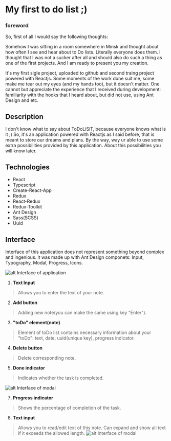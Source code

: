 # My first to do list ;)


### foreword
So, first of all I would say the following thoughts:

Somehow I was sitting in a room somewhere in Minsk and thought about how often I see and hear about to Do lists. Literally everyone does them. I thought that I was not a sucker after all and should also do such a thing as one of the first projects. And I am ready to present you my creation.

It's my first sigle project, uploaded to github and second traing project powered with Reactjs. Some moments of the work done suit me, some make me tear out my eyes (and my hands too), but it doesn't matter. One cannot but appreciate the experience that I received during development: familiarity with the hooks that I heard about, but did not use, using Ant Design and etc.

## Description

I don't know what to say about ToDoLiSiT, because everyone knows what is it ;)
So, it's an application powered with Reactjs as I said before, that is meant to store our dreams and plans. By the way, way ur able to use some extra possibilities provided by this application. About this possibilities you will know later.

## Technologies

* React
* Typescript
* Create-React-App
* Redux
* React-Redux
* Redux-Toolkit
* Ant Design
* Sass(SCSS)
* Uuid

## Interface

Interface of this application does not represent something beyond complex and ingenious. it was made up with Ant Design componets: Input, Typography, Modal, Progress, Icons. 

![alt Interface of application](https://sun9-27.userapi.com/impf/sAJgkJ0pAUmw8MB9rBIDmnB6zFF8HHYth2Gitg/RMhOw4QzfSw.jpg?size=800x500&quality=96&sign=d0c94362a5abe15d6e828dfbd87cc1d8&type=album "Interface")

1. **Text Input**  
>Allows you to enter the text of your note.
2. **Add button**  
>Adding new note(you can make the same using key "Enter").
3. **"toDo" element(note)**
>Element of toDo list contains necessary information about your "toDo": text, date, uuid(unique key), progress indicator.
4. **Delete button**
>Delete corresponding note.
5. **Done indicator**
>Indicates whether the task is completed.

![alt Interface of modal](https://sun9-19.userapi.com/impf/NSnSMpihfrEwm-7CNnGzJCjaZDGvZKJFi0COig/E9D2076zovY.jpg?size=800x500&quality=96&sign=981e99b1d977d88c98aea43f4fbb6d20&type=album"Interface(Modal)")

7. **Progress indicator**
>Shows the percentage of completion of the task.
8. **Text input**
>Allows you to read/edit text of this note. Сan expand and show all text if it exceeds the allowed length.
>![alt Interface of modal](https://sun9-82.userapi.com/impf/sJtMA5MW6NDn1mTaqSjUFewW4iAV97ueRYQivg/Dpu0CDTXMUI.jpg?size=800x500&quality=96&sign=3ec4c32338fbd6d5faf9d16e70fe9147&type=album"Interface(Modal)")
